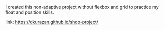 I created this non-adaptive project without flexbox and grid to practice my float and position skills.

link: https://dkurazan.github.io/shop-project/
